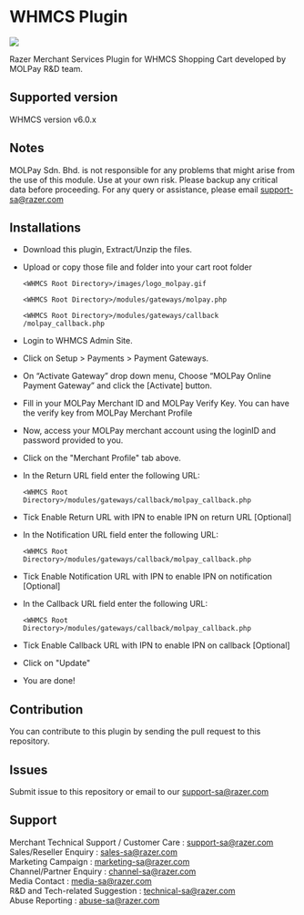 

WHMCS Plugin
===============

<img src="https://user-images.githubusercontent.com/38641542/74416400-0d0da580-4e80-11ea-97da-1f0a349b5731.jpg">

Razer Merchant Services Plugin for WHMCS Shopping Cart developed by MOLPay R&D team.


Supported version
-----------------

WHMCS version v6.0.x


Notes
-----

MOLPay Sdn. Bhd. is not responsible for any problems that might arise from the use of this module. 
Use at your own risk. Please backup any critical data before proceeding. For any query or 
assistance, please email support-sa@razer.com 


Installations
-------------

- Download this plugin, Extract/Unzip the files. 

- Upload or copy those file and folder into your cart root folder

  `<WHMCS Root Directory>/images/logo_molpay.gif`
  
  `<WHMCS Root Directory>/modules/gateways/molpay.php`
  
  `<WHMCS Root Directory>/modules/gateways/callback /molpay_callback.php`
  
- Login to WHMCS Admin Site.

- Click on Setup > Payments > Payment Gateways. 

- On “Activate Gateway” drop down menu, Choose “MOLPay Online Payment Gateway” and click the [Activate] button.

- Fill in your MOLPay Merchant ID and MOLPay Verify Key. You can have the verify key from MOLPay Merchant Profile
 
- Now, access your MOLPay merchant account using the loginID and password provided to you.

- Click on the "Merchant Profile" tab above.

- In the Return URL field enter the following URL:
  
  `<WHMCS Root Directory>/modules/gateways/callback/molpay_callback.php`

- Tick Enable Return URL with IPN to enable IPN on return URL [Optional]

- In the Notification URL field enter the following URL:
  
  `<WHMCS Root Directory>/modules/gateways/callback/molpay_callback.php`

- Tick Enable Notification URL with IPN to enable IPN on notification [Optional]

- In the Callback URL field enter the following URL:
  
  `<WHMCS Root Directory>/modules/gateways/callback/molpay_callback.php`

- Tick Enable Callback URL with IPN to enable IPN on callback [Optional]

- Click on "Update"

- You are done! 


Contribution
------------

You can contribute to this plugin by sending the pull request to this repository.


Issues
------------

Submit issue to this repository or email to our support-sa@razer.com


Support
-------

Merchant Technical Support / Customer Care : support-sa@razer.com <br>
Sales/Reseller Enquiry : sales-sa@razer.com <br>
Marketing Campaign : marketing-sa@razer.com <br>
Channel/Partner Enquiry : channel-sa@razer.com <br>
Media Contact : media-sa@razer.com <br>
R&D and Tech-related Suggestion : technical-sa@razer.com <br>
Abuse Reporting : abuse-sa@razer.com

